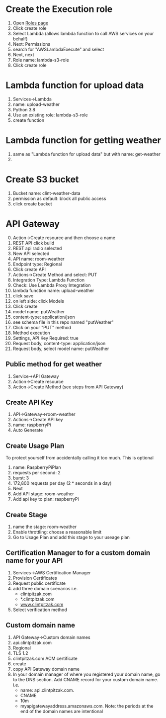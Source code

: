 # Create the Execution role
1. Open [Roles page](https://console.aws.amazon.com/iam/home#/roles$new?step=type)
2. Click create role
3. Select Lambda (allows lambda function to call AWS services on your behalf)
4. Next: Permissions
5. search for "AWSLambdaExecute" and select
6. Next, next
7. Role name: lambda-s3-role
8. Click create role

# Lambda function for upload data
1. Services->Lambda
2. name: upload-weather
3. Python 3.8
4. Use an existing role: lambda-s3-role
5. create function

# Lambda function for getting weather
1. same as "Lambda function for upload data" but with name: get-weather
2. 

# Create S3 bucket
1. Bucket name: clint-weather-data
2. permission as default: block all public access
3. click create bucket

# API Gateway
0. Action->Create resource and then choose a name
1. REST API click build
2. REST api radio selected
3. New API selected
4. API name: room-weather
5. Endpoint type: Regional
6. Click create API
7. Actions->Create Method and select: PUT
8. Integration Type: Lambda Function
9. Check: Use Lambda Proxy Integration
10. lambda function name: upload-weather
11. click save
12. on left side: click Models
13. Click create
14. model name: putWeather
15. content-type: application/json
16. see schema file in this repo named "putWeather"
17. Click on your "PUT" method
18. Method execution
19. Settings, API Key Required: true
20. Request body, content-type: application/json
21. Request body, select model name: putWeather

## Public method for get weather
1. Service->API Gateway
2. Action->Create resource
3. Action->Create Method (see steps from API Gateway)

## Create API Key
1. API->Gateway->room-weather
2. Actions->Create API key
3. name: raspberryPi
4. Auto Generate

## Create Usage Plan
To protect yourself from accidentally calling it too much. This is optional
1. name: RaspberryPiPlan
2. requests per second: 2
3. burst: 3
4. 172,800 requests per day (2 * seconds in a day)
5. Next
6. Add API stage: room-weather
7. Add api key to plan: raspberryPi

## Create Stage
1. name the stage: room-weather
2. Enable throttling: choose a reasonable limit
3. Go to Usage Plan and add this stage to your useage plan

## Certification Manager to for a custom domain name for your API
1. Services->AWS Certification Manager
2. Provision Certificates
3. Request public certificate
4. add three domain scenarios i.e.
    * clintpitzak.com
    * *.clintpitzak.com
    * www.clintpitzak.com
5. Select verification method

## Custom domain name
1. API Gateway->Custom domain names
2. api.clintpitzak.com
3. Regional
4. TLS 1.2
5. clintpitzak.com ACM certificate
6. create
7. copy API Gateway domain name
8. In your domain manager of where you registered your domain name, go to the DNS section. Add CNAME record for your custom domain name. i.e. 
    * name: api.clintpitzak.com.
    * CNAME
    * 10m
    * myapigatewayaddress.amazonaws.com.
    Note: the periods at the end of the domain names are intentional
